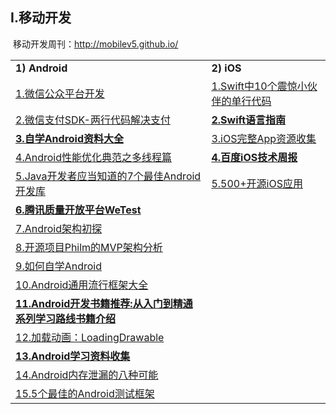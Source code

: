 <h2>I.移动开发</h2>

<p>&nbsp;移动开发周刊：<a href="http://mobilev5.github.io/">http://mobilev5.github.io/</a></p>
<table>
  <tr>
    <td><strong>1) Android</strong></td>
    <td><strong>2) iOS</strong></td>
  </tr>
  <tr>
    <td><a href="http://www.cnblogs.com/txw1958/p/wxpay-mkt-transfer.html">1.微信公众平台开发</a></td>
    <td><a href="http://swift.gg/2016/04/18/10-Swift-One-Liners-To-Impress-Your-Friends/">1.Swift中10个震惊小伙伴的单行代码</a></td>
  </tr>
  <tr>
    <td><a href="http://arccode.net/2016/05/02/微信支付SDK-两行代码解决支付/?hmsr=toutiao.io&amp;amp;utm_medium=toutiao.io&amp;amp;utm_source=toutiao.io">2.微信支付SDK-两行代码解决支付</a></td>
    <td><a href="https://github.com/ipader/SwiftGuide/blob/master/weekly/Issue-53.md"><strong>2.Swift语言指南</strong></a></td>
  </tr>
  <tr>
    <td><a href="http://bbs.jiandaima.com/thread-306-1-1.html"><strong>3.自学Android资料大全</strong></a></td>
    <td><a href="http://www.henishuo.com/ios-app-fully-code/">3.iOS完整App资源收集</a></td>
  </tr>
  <tr>
    <td><a href="http://mp.weixin.qq.com/s?__biz=MzA3NTYzODYzMg==&amp;mid=2653577007&amp;idx=1&amp;sn=0786fca3a00c4d0a1b580999b2b7a0f5&amp;scene=1&amp;srcid=0520OEDbwx6tncGUOlTCjvp9#wechat_redirect">4.Android性能优化典范之多线程篇</a></td>
    <td><a href="https://github.com/BaiduHiDeviOS/iOS-Tech-Weekly"><strong>4.百度iOS技术周报</strong></a></td>
  </tr>
  <tr>
    <td><a href="http://www.wanwuyun.com/pages/news/315.html">5.Java开发者应当知道的7个最佳Android开发库</a></td>
    <td><a href="https://github.com/dkhamsing/open-source-ios-apps">5.500+开源iOS应用</a></td>
  </tr>
  <tr>
    <td><a href="http://wetest.qq.com/lab/"><strong>6.腾讯质量开放平台WeTest</strong></a></td>
  </tr>
  <tr>
    <td><a href="http://www.lightskystreet.com/2016/05/20/android-architecture/">7.Android架构初探</a></td>
  </tr>
  <tr>
    <td><a href="http://www.lightskystreet.com/2015/02/10/philm_mvp/">8.开源项目Philm的MVP架构分析</a></td>
  </tr>
  <tr>
    <td><a href="http://gityuan.com/2016/04/24/how-to-study-android/?rel=time">9.如何自学Android</a></td>
  </tr>
  <tr>
    <td><a href="http://www.phpxs.com/post/5067">10.Android通用流行框架大全</a></td>
  </tr>
  <tr>
    <td><a href="http://diycode.cc/wiki/androidbook?hmsr=toutiao.io&amp;amp;utm_medium=toutiao.io&amp;amp;utm_source=toutiao.io"><strong>11.Android开发书籍推荐:从入门到精通系列学习路线书籍介绍</strong></a></td>
  </tr>
  <tr>
    <td><a href="https://github.com/dinuscxj/LoadingDrawable">12.加载动画：LoadingDrawable</a></td>
  </tr>
  <tr>
    <td><a href="https://github.com/Freelander/Android_Data"><strong>13.Android学习资料收集</strong></a></td>
  </tr>
  <tr>
    <td><a href="http://developer.51cto.com/art/201607/513681.htm">14.Android内存泄漏的八种可能</a></td>
  </tr>
  <tr>
    <td><a href="http://xfenglin.com/a/12007061970.html">15.5个最佳的Android测试框架</a></td>
  </tr>
</table>
